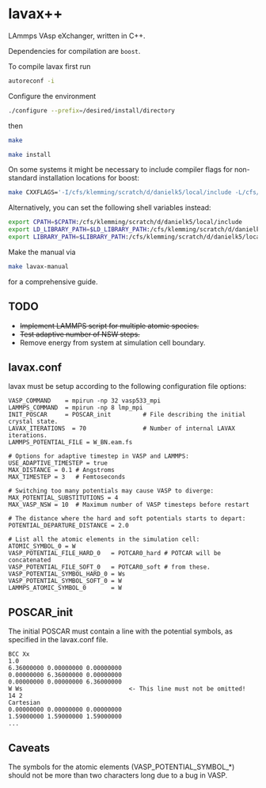 # lavax++
LAmmps VAsp eXchanger, written in C++.

Dependencies for compilation are <code>boost</code>.

To compile lavax first run
```bash
autoreconf -i
```
Configure the environment
```bash
./configure --prefix=/desired/install/directory
```
then
```bash
make
```
```bash
make install
```
On some systems it might be necessary to include compiler flags for non-standard installation locations for boost:
```bash
make CXXFLAGS='-I/cfs/klemming/scratch/d/danielk5/local/include -L/cfs/klemming/scratch/d/danielk5/local/lib'
```
Alternatively, you can set the following shell variables instead:
```bash
export CPATH=$CPATH:/cfs/klemming/scratch/d/danielk5/local/include
export LD_LIBRARY_PATH=$LD_LIBRARY_PATH:/cfs/klemming/scratch/d/danielk5/local/lib
export LIBRARY_PATH=$LIBRARY_PATH:/cfs/klemming/scratch/d/danielk5/local/lib
```
Make the manual via
```bash
make lavax-manual
```
for a comprehensive guide.

## TODO
  * ~~Implement LAMMPS script for multiple atomic species.~~
  * ~~Test adaptive number of NSW steps.~~
  * Remove energy from system at simulation cell boundary.

## lavax.conf
lavax must be setup according to the following configuration file options:

```squidconf
VASP_COMMAND    = mpirun -np 32 vasp533_mpi
LAMMPS_COMMAND  = mpirun -np 8 lmp_mpi
INIT_POSCAR     = POSCAR_init         # File describing the initial crystal state.
LAVAX_ITERATIONS  = 70                # Number of internal LAVAX iterations.
LAMMPS_POTENTIAL_FILE = W_BN.eam.fs

# Options for adaptive timestep in VASP and LAMMPS:
USE_ADAPTIVE_TIMESTEP = true
MAX_DISTANCE = 0.1 # Angstroms
MAX_TIMESTEP = 3   # Femtoseconds

# Switching too many potentials may cause VASP to diverge:
MAX_POTENTIAL_SUBSTITUTIONS = 4
MAX_VASP_NSW = 10  # Maximum number of VASP timesteps before restart

# The distance where the hard and soft potentials starts to depart:
POTENTIAL_DEPARTURE_DISTANCE = 2.0

# List all the atomic elements in the simulation cell:
ATOMIC_SYMBOL_0 = W
VASP_POTENTIAL_FILE_HARD_0   = POTCAR0_hard # POTCAR will be concatenated
VASP_POTENTIAL_FILE_SOFT_0   = POTCAR0_soft # from these.
VASP_POTENTIAL_SYMBOL_HARD_0 = Ws
VASP_POTENTIAL_SYMBOL_SOFT_0 = W
LAMMPS_ATOMIC_SYMBOL_0       = W
```

## POSCAR_init
The initial POSCAR must contain a line with the potential symbols, as specified in the lavax.conf file.
```text
BCC Xx 
1.0
6.36000000 0.00000000 0.00000000
0.00000000 6.36000000 0.00000000
0.00000000 0.00000000 6.36000000
W Ws                              <- This line must not be omitted!
14 2
Cartesian
0.00000000 0.00000000 0.00000000
1.59000000 1.59000000 1.59000000
...
```
## Caveats
The symbols for the atomic elements (VASP_POTENTIAL_SYMBOL_*) should not be more than two characters long due to a bug in VASP.
